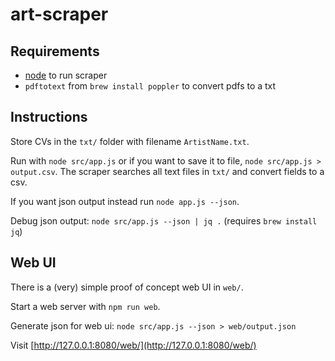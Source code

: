 # art-scraper

## Requirements

- [node](http://nodejs.org/) to run scraper
- `pdftotext` from `brew install poppler` to convert pdfs to a txt

## Instructions

Store CVs in the `txt/` folder with filename `ArtistName.txt`.

Run with `node src/app.js` or if you want to save it to file, `node src/app.js > output.csv`. The scraper searches all text files in `txt/` and convert fields to a csv.

If you want json output instead run `node app.js --json`.

Debug json output: `node src/app.js --json | jq .` (requires `brew install jq`)

## Web UI

There is a (very) simple proof of concept web UI in `web/`.

Start a web server with `npm run web`.

Generate json for web ui: `node src/app.js --json > web/output.json`

Visit [http://127.0.0.1:8080/web/](http://127.0.0.1:8080/web/)
